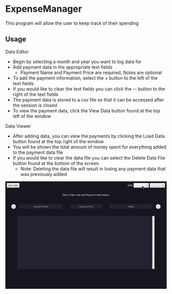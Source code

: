 # ExpenseManager
This program will allow the user to keep track of their spending

## Usage
Data Editor
- Begin by selecting a month and year you want to log data for
- Add payment data in the appropriate text fields
  - Payment Name and Payment Price are required, Notes are optional
- To add the payment information, select the + button to the left of the text fields
- If you would like to clear the text fields you can click the -- button to the right of the text fields
- The payment data is stored to a csv file so that it can be accessed after the session is closed
- To view the payment data, click the View Data button found at the top left of the window


Data Viewer
- After adding data, you can view the payments by clicking the Load Data button found at the top right of the window
- You will be shown the total amount of money spent for everything added to the payment data file
- If you would like to clear the data file you can select the Delete Data File button found at the bottom of the screen
  - Note: Deleting the data file will result in losing any payment data that was previously added

<img src="images/EM.gif">
